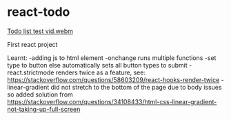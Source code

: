 # react-todo
[Todo list test vid.webm](https://user-images.githubusercontent.com/109660863/217504140-411b5f87-6b4b-4acd-8cb9-989e594bab9d.webm)

First react project

Learnt: 
-adding js to html element
-onchange runs multiple functions
-set type to button else automatically sets all button types to submit
-react.strictmode renders twice as a feature, see: https://stackoverflow.com/questions/58603209/react-hooks-render-twice
-linear-gradient did not stretch to the bottom of the page due to body issues so added solution from https://stackoverflow.com/questions/34108433/html-css-linear-gradient-not-taking-up-full-screen
